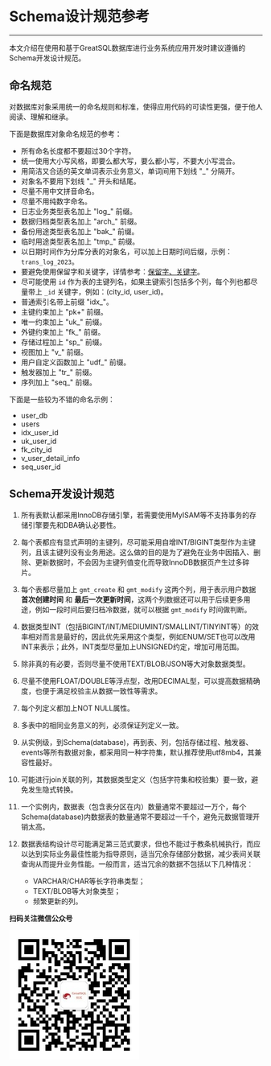 # Schema设计规范参考
---

本文介绍在使用和基于GreatSQL数据库进行业务系统应用开发时建议遵循的Schema开发设计规范。

## 命名规范

对数据库对象采用统一的命名规则和标准，使得应用代码的可读性更强，便于他人阅读、理解和继承。

下面是数据库对象命名规范的参考：
- 所有命名长度都不要超过30个字符。
- 统一使用大小写风格，即要么都大写，要么都小写，不要大小写混合。
- 用简洁又合适的英文单词表示业务意义，单词间用下划线 "\_" 分隔开。
- 对象名不要用下划线 "\_" 开头和结尾。
- 尽量不用中文拼音命名。
- 尽量不用纯数字命名。
- 日志业务类型表名加上 "log\_" 前缀。
- 数据归档类型表名加上 "arch\_" 前缀。
- 备份用途类型表名加上 "bak\_" 前缀。
- 临时用途类型表名加上 "tmp\_" 前缀。
- 以日期时间作为分库分表的对象名，可以加上日期时间后缀，示例：`trans_log_2023`。
- 要避免使用保留字和关键字，详情参考：[保留字、关键字](../2-about-greatsql/7-greatsql-keywords.md)。
- 尽可能使用 `id` 作为表的主键列名，如果主键索引包括多个列，每个列也都尽量带上 `_id` 关键字，例如：(city_id, user_id)。
- 普通索引名带上前缀 "idx\_"。
- 主键约束加上 "pk\+" 前缀。
- 唯一约束加上 "uk\_" 前缀。
- 外键约束加上 "fk\_" 前缀。
- 存储过程加上 "sp\_" 前缀。
- 视图加上 "v\_" 前缀。
- 用户自定义函数加上 "udf\_" 前缀。
- 触发器加上 "tr\_" 前缀。
- 序列加上 "seq\_" 前缀。

下面是一些较为不错的命名示例：
- user_db
- users
- idx_user_id
- uk_user_id
- fk_city_id
- v_user_detail_info
- seq_user_id

## Schema开发设计规范
1. 所有表默认都采用InnoDB存储引擎，若需要使用MyISAM等不支持事务的存储引擎要先和DBA确认必要性。

1. 每个表都应有显式声明的主键列，尽可能采用自增INT/BIGINT类型作为主键列，且该主键列没有业务用途。这么做的目的是为了避免在业务中因插入、删除、更新数据时，不会因为主键列值变化而导致InnoDB数据页产生过多碎片。

1. 每个表都尽量加上 `gmt_create` 和 `gmt_modify` 这两个列，用于表示用户数据 **首次创建时间** 和 **最后一次更新时间**，这两个列数据还可以用于后续更多用途，例如一段时间后要归档冷数据，就可以根据 `gmt_modify` 时间做判断。

1. 数据类型INT（包括BIGINT/INT/MEDIUMINT/SMALLINT/TINYINT等）的效率相对而言是最好的，因此优先采用这个类型，例如ENUM/SET也可以改用INT来表示；此外，INT类型尽量加上UNSIGNED约定，增加可用范围。

1. 除非真的有必要，否则尽量不使用TEXT/BLOB/JSON等大对象数据类型。

1. 尽量不使用FLOAT/DOUBLE等浮点型，改用DECIMAL型，可以提高数据精确度，也便于满足校验主从数据一致性等需求。

1. 每个列定义都加上NOT NULL属性。

1. 多表中的相同业务意义的列，必须保证列定义一致。

1. 从实例级，到Schema(database)，再到表、列，包括存储过程、触发器、events等所有数据对象，都采用同一种字符集，默认推荐使用utf8mb4，其兼容性最好。

1. 可能进行join关联的列，其数据类型定义（包括字符集和校验集）要一致，避免发生隐式转换。

1. 一个实例内，数据表（包含表分区在内）数量通常不要超过一万个，每个Schema(database)内数据表的数量通常不要超过一千个，避免元数据管理开销太高。

1. 数据表结构设计尽可能满足第三范式要求，但也不能过于教条机械执行，而应以达到实际业务最佳性能为指导原则，适当冗余存储部分数据，减少表间关联查询从而提升业务性能。一般而言，适当冗余的数据不包括以下几种情况：
	- VARCHAR/CHAR等长字符串类型；
	- TEXT/BLOB等大对象类型；
	- 频繁更新的列。




**扫码关注微信公众号**

![greatsql-wx](../greatsql-wx.jpg)
